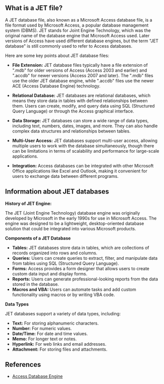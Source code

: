 ## What is a JET file?

A JET database file, also known as a Microsoft Access database file, is a file format used by Microsoft Access, a popular database management system (DBMS). JET stands for Joint Engine Technology, which was the original name of the database engine that Microsoft Access used. Later versions of Access have used different database engines, but the term "JET database" is still commonly used to refer to Access databases.

Here are some key points about JET database files:

- **File Extension:** JET database files typically have a file extension of ".mdb" for older versions of Access (Access 2003 and earlier) and ".accdb" for newer versions (Access 2007 and later). The ".mdb" files use the older JET database engine, while ".accdb" files use the newer ACE (Access Database Engine) technology.

- **Relational Database:** JET databases are relational databases, which means they store data in tables with defined relationships between them. Users can create, modify, and query data using SQL (Structured Query Language) or through the Access graphical interface.

- **Data Storage:** JET databases can store a wide range of data types, including text, numbers, dates, images, and more. They can also handle complex data structures and relationships between tables.

- **Multi-User Access:** JET databases support multi-user access, allowing multiple users to work with the database simultaneously, though there can be limitations in terms of scalability and performance for large-scale applications.

- **Integration:** Access databases can be integrated with other Microsoft Office applications like Excel and Outlook, making it convenient for users to exchange data between different programs.

## Information about JET databases

**History of JET Engine:**

The JET (Joint Engine Technology) database engine was originally developed by Microsoft in the early 1990s for use in Microsoft Access. The engine was designed to be a lightweight, desktop-oriented database solution that could be integrated into various Microsoft products.

**Components of a JET Database**

- **Tables:** JET databases store data in tables, which are collections of records organized into rows and columns.
- **Queries:** Users can create queries to extract, filter, and manipulate data from tables using SQL (Structured Query Language).
- **Forms:** Access provides a form designer that allows users to create custom data input and display forms.
- **Reports:** Users can generate professional-looking reports from the data stored in the database.
- **Macros and VBA:** Users can automate tasks and add custom functionality using macros or by writing VBA code.

**Data Types**

JET databases support a variety of data types, including:

- **Text:** For storing alphanumeric characters.
- **Number:** For numeric values.
- **Date/Time:** For date and time values.
- **Memo:** For longer text or notes.
- **Hyperlink:** For web links and email addresses.
- **Attachment:** For storing files and attachments.

## References
* [Access Database Engine](https://en.wikipedia.org/wiki/Access_Database_Engine)

